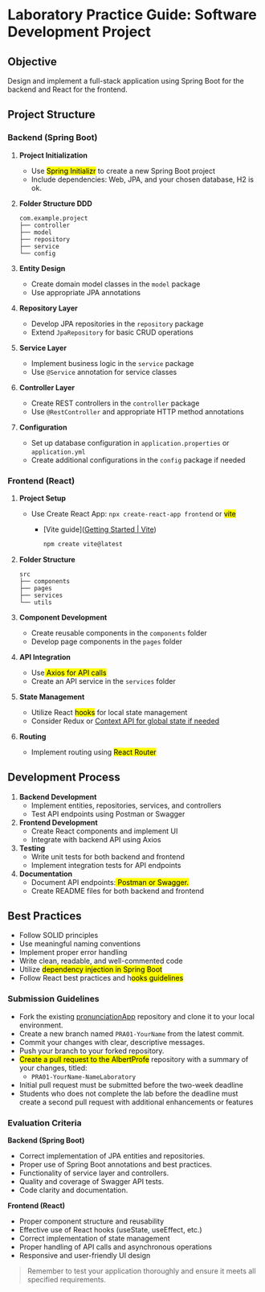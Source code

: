 # Laboratory Practice Guide: Software Development Project

## Objective

Design and implement a full-stack application using Spring Boot for the backend and React for the frontend.

## Project Structure

### Backend (Spring Boot)

1. **Project Initialization**
   
   - Use <mark>Spring Initializr</mark> to create a new Spring Boot project
   - Include dependencies: Web, JPA, and your chosen database, H2 is ok.

2. **Folder Structure DDD**
   
   ```
   com.example.project
   ├── controller
   ├── model
   ├── repository
   ├── service
   └── config
   ```

3. **Entity Design**
   
   - Create domain model classes in the `model` package
   - Use appropriate JPA annotations

4. **Repository Layer**
   
   - Develop JPA repositories in the `repository` package
   - Extend `JpaRepository` for basic CRUD operations

5. **Service Layer**
   
   - Implement business logic in the `service` package
   - Use `@Service` annotation for service classes

6. **Controller Layer**
   
   - Create REST controllers in the `controller` package
   - Use `@RestController` and appropriate HTTP method annotations

7. **Configuration**
   
   - Set up database configuration in `application.properties` or `application.yml`
   - Create additional configurations in the `config` package if needed

### Frontend (React)

1. **Project Setup**
   
   - Use Create React App: `npx create-react-app frontend` or <mark>vite</mark>
     - [Vite guide]([Getting Started | Vite](https://vite.dev/guide/))
       
       ```bash
       npm create vite@latest
       ```
       
       

2. **Folder Structure**
   
   ```
   src
   ├── components
   ├── pages
   ├── services
   └── utils
   ```

3. **Component Development**
   
   - Create reusable components in the `components` folder
   - Develop page components in the `pages` folder

4. **API Integration**
   
   - Use<mark> Axios for API calls</mark>
   - Create an API service in the `services` folder

5. **State Management**
   
   - Utilize React <mark>hooks</mark> for local state management
   - Consider Redux or <u>Context API for global state if needed</u>

6. **Routing**
   
   - Implement routing using <mark>React Router</mark>

## Development Process

1. **Backend Development**
   - Implement entities, repositories, services, and controllers
   - Test API endpoints using Postman or Swagger
2. **Frontend Development**
   - Create React components and implement UI
   - Integrate with backend API using Axios
3. **Testing**
   - Write unit tests for both backend and frontend
   - Implement integration tests for API endpoints
4. **Documentation**
   - Document API endpoints:<mark> Postman or Swagger.</mark>
   - Create README files for both backend and frontend

## Best Practices

- Follow SOLID principles
- Use meaningful naming conventions
- Implement proper error handling
- Write clean, readable, and well-commented code
- Utilize <mark>dependency injection in Spring Boot</mark>
- Follow React best practices and h<mark>ooks guidelines</mark>

### Submission Guidelines

- Fork the existing [pronunciationApp](https://github.com/AlbertProfe/pronunciationApp) repository and clone it to your local environment.
- Create a new branch named `PRA01-YourName` from the latest commit.
- Commit your changes with clear, descriptive messages.
- Push your branch to your forked repository.
- <mark>Create a pull request to the AlbertProfe</mark> repository with a summary of your changes, titled:
  - `PRA01-YourName-NameLaboratory`
- Initial pull request must be submitted before the two-week deadline
- Students who does not complete the lab before the deadline must create a second pull request with additional enhancements or features

### Evaluation Criteria

**Backend (Spring Boot)**

- Correct implementation of JPA entities and repositories.
- Proper use of Spring Boot annotations and best practices.
- Functionality of service layer and controllers.
- Quality and coverage of Swagger API tests.
- Code clarity and documentation.

**Frontend (React)**

- Proper component structure and reusability
- Effective use of React hooks (useState, useEffect, etc.)
- Correct implementation of state management 
- Proper handling of API calls and asynchronous operations 
- Responsive and user-friendly UI design

> Remember to test your application thoroughly and ensure it meets all specified requirements.
